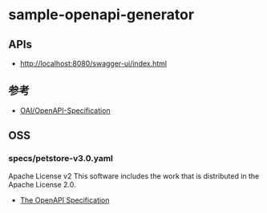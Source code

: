 # sample-openapi-generator

## APIs

- [http://localhost:8080/swagger-ui/index.html](http://localhost:8080/swagger-ui/index.html)

## 参考

- [OAI/OpenAPI-Specification](https://github.com/OAI/OpenAPI-Specification)

## OSS

### specs/petstore-v3.0.yaml

Apache License v2
This software includes the work that is distributed in the Apache License 2.0.

- [The OpenAPI Specification](https://github.com/OAI/OpenAPI-Specification)

